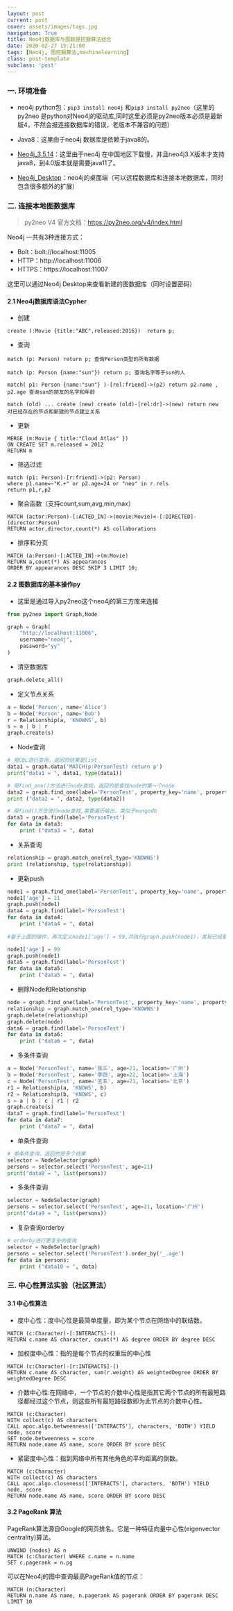 ```yaml
---
layout: post
current: post
cover: assets/images/tags.jpg 
navigation: True
title: Neo4j数据库与图数据挖掘算法结合
date: 2020-02-27 15:21:00
tags: [Neo4j, 图挖掘算法,machinelearning]
class: post-template
subclass: 'post'
---
```




### 一. 环境准备

* neo4j python包：`pip3 install neo4j`  和`pip3 install py2neo`（这里的py2neo 是python对Neo4j的驱动库,同时这里必须是py2neo版本必须是最新版4，不然会报连接数据库的错误，老版本不兼容的问题）

* Java8：这里由于neo4j 数据库是依赖于java8的。

* [Neo4j_3.5.14]([ftp://neo4j.55555.io/neo4j-chs/3.5.14/](ftp://neo4j.55555.io/neo4j-chs/3.5.14/))：这里由于neo4j 在中国地区下载慢，并且neo4j3.X版本才支持java8，到4.0版本就是需要java11了。

* [Neo4j_Desktop]([ftp://neo4j.55555.io/neo4j-desktop/1.2.4/](ftp://neo4j.55555.io/neo4j-desktop/1.2.4/))：neo4j的桌面端（可以远程数据库和连接本地数据库，同时包含很多额外的扩展）

### 二. 连接本地图数据库

> py2neo V4 官方文档：https://py2neo.org/v4/index.html

Neo4j 一共有3种连接方式：

* Bolt：bolt://localhost:11005
* HTTP：http://localhost:11006
* HTTPS：https://localhost:11007

这里可以通过Neo4j Desktop来查看新建的图数据库（同时设置密码）

#### 2.1 Neo4j数据库语法Cypher

* 创建
```
create (:Movie {title:"ABC",released:2016})  return p;
```

* 查询

```
match (p: Person) return p; 查询Person类型的所有数据

match (p: Person {name:"sun"}) return p; 查询名字等于sun的人

match( p1: Person {name:"sun"} )-[rel:friend]->(p2) return p2.name , p2.age 查询sun的朋友的名字和年龄

match (old) ... create (new) create (old)-[rel:dr]->(new) return new 对已经存在的节点和新建的节点建立关系
```

* 更新
```
MERGE (m:Movie { title:"Cloud Atlas" })
ON CREATE SET m.released = 2012
RETURN m
```

* 筛选过滤
```
match (p1: Person)-[r:friend]->(p2: Person) 
where p1.name=~"K.+" or p2.age=24 or "neo" in r.rels 
return p1,r,p2
```

* 聚合函数（支持count,sum,avg,min,max）
```
MATCH (actor:Person)-[:ACTED_IN]->(movie:Movie)<-[:DIRECTED]-(director:Person)
RETURN actor,director,count(*) AS collaborations
```


* 排序和分页

```
MATCH (a:Person)-[:ACTED_IN]->(m:Movie)
RETURN a,count(*) AS appearances
ORDER BY appearances DESC SKIP 3 LIMIT 10;
```

#### 2.2 图数据库的基本操作py

* 这里是通过导入py2neo这个neo4j的第三方库来连接

```python
from py2neo import Graph,Node

graph = Graph(
    "http://localhost:11006",
    username="neo4j",
    password="yy"
)
```

* 清空数据库
```python
graph.delete_all()
```

* 定义节点关系

```python
a = Node('Person', name='Alice')
b = Node('Person', name='Bob')
r = Relationship(a, 'KNOWNS', b)
s = a | b | r
graph.create(s)
```

* Node查询


```python
# 用CQL进行查询，返回的结果是list
data1 = graph.data('MATCH(p:PersonTest) return p')
print("data1 = ", data1, type(data1))

# 用find_one()方法进行node查找，返回的是查找node的第一个node
data2 = graph.find_one(label='PersonTest', property_key='name', property_value="李四")
print ("data2 = ", data2, type(data2))

# 用find()方法进行node查找,需要遍历输出，类似于mongodb
data3 = graph.find(label='PersonTest')
for data in data3:
    print ("data3 = ", data)
```

* 关系查询

```python
relationship = graph.match_one(rel_type='KNOWNS')
print (relationship, type(relationship))
```

* 更新push

```python
node1 = graph.find_one(label='PersonTest', property_key='name', property_value="张三")
node1['age'] = 21
graph.push(node1)
data4 = graph.find(label='PersonTest')
for data in data4:
    print ("data4 = ", data)
    
#基于上面的操作，再次定义node1[‘age’] = 99,并执行graph.push(node1)，发现已经更新

node1['age'] = 99
graph.push(node1)
data5 = graph.find(label='PersonTest')
for data in data5:
    print ("data5 = ", data)
```

* 删除Node和Relationship

```python
node = graph.find_one(label='PersonTest', property_key='name', property_value="李四")
relationship = graph.match_one(rel_type='KNOWNS')
graph.delete(relationship)
graph.delete(node)
data6 = graph.find(label='PersonTest')
for data in data6:
    print ("data6 = ", data)
```

* 多条件查询

```python
a = Node('PersonTest', name='张三', age=21, location='广州')
b = Node('PersonTest', name='李四', age=22, location='上海')
c = Node('PersonTest', name='王五', age=21, location='北京')
r1 = Relationship(a, 'KNOWS', b)
r2 = Relationship(b, 'KNOWS', c)
s = a | b | c | r1 | r2
graph.create(s)
data7 = graph.find(label='PersonTest')
for data in data7:
    print ("data7 = ", data)
```

* 单条件查询

```python
# 单条件查询，返回的是多个结果
selector = NodeSelector(graph)
persons = selector.select('PersonTest', age=21)
print("data8 = ", list(persons))
```

* 多条件查询

```python
selector = NodeSelector(graph)
persons = selector.select('PersonTest', age=21, location='广州')
print("data9 = ", list(persons))
```

* 复杂查询orderby

```python
# orderby进行更复杂的查询
selector = NodeSelector(graph)
persons = selector.select('PersonTest').order_by('_.age')
for data in persons:
    print ("data10 = ", data)
```

### 三. 中心性算法实验（社区算法）
#### 3.1 中心性算法

* 度中心性：度中心性是最简单度量，即为某个节点在网络中的联结数。
```
MATCH (c:Character)-[:INTERACTS]-()
RETURN c.name AS character, count(*) AS degree ORDER BY degree DESC
```
* 加权度中心性：指的是每个节点的权重后的中心性
```
MATCH (c:Character)-[r:INTERACTS]-()
RETURN c.name AS character, sum(r.weight) AS weightedDegree ORDER BY weightedDegree DESC
```
* 介数中心性:在网络中，一个节点的介数中心性是指其它两个节点的所有最短路径都经过这个节点，则这些所有最短路径数即为此节点的介数中心性。

```
MATCH (c:Character)
WITH collect(c) AS characters
CALL apoc.algo.betweenness(['INTERACTS'], characters, 'BOTH') YIELD node, score
SET node.betweenness = score
RETURN node.name AS name, score ORDER BY score DESC
```

* 紧密度中心性：指到网络中所有其他角色的平均距离的倒数。
```
MATCH (c:Character)
WITH collect(c) AS characters
CALL apoc.algo.closeness(['INTERACTS'], characters, 'BOTH') YIELD node, score
RETURN node.name AS name, score ORDER BY score DESC
```

#### 3.2 PageRank 算法
PageRank算法源自Google的网页排名。它是一种特征向量中心性(eigenvector centrality)算法。

```
UNWIND {nodes} AS n
MATCH (c:Character) WHERE c.name = n.name
SET c.pagerank = n.pg
```

可以在Neo4j的图中查询最高PageRank值的节点：
```
MATCH (n:Character)
RETURN n.name AS name, n.pagerank AS pagerank ORDER BY pagerank DESC LIMIT 10
```